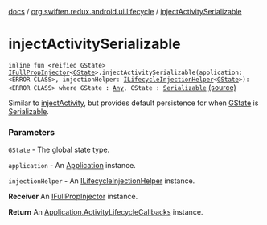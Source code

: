 [docs](../index.md) / [org.swiften.redux.android.ui.lifecycle](index.md) / [injectActivitySerializable](./inject-activity-serializable.md)

# injectActivitySerializable

`inline fun <reified GState> `[`IFullPropInjector`](../org.swiften.redux.ui/-i-full-prop-injector.md)`<`[`GState`](inject-activity-serializable.md#GState)`>.injectActivitySerializable(application: <ERROR CLASS>, injectionHelper: `[`ILifecycleInjectionHelper`](-i-lifecycle-injection-helper/index.md)`<`[`GState`](inject-activity-serializable.md#GState)`>): <ERROR CLASS> where GState : `[`Any`](https://kotlinlang.org/api/latest/jvm/stdlib/kotlin/-any/index.html)`, GState : `[`Serializable`](http://docs.oracle.com/javase/6/docs/api/java/io/Serializable.html) [(source)](https://github.com/protoman92/KotlinRedux/tree/master/android\android-lifecycle\src\main\java/org/swiften/redux/android/ui/lifecycle/AndroidActivity.kt#L114)

Similar to [injectActivity](inject-activity.md), but provides default persistence for when [GState](inject-activity-serializable.md#GState) is
[Serializable](http://docs.oracle.com/javase/6/docs/api/java/io/Serializable.html).

### Parameters

`GState` - The global state type.

`application` - An [Application](#) instance.

`injectionHelper` - An [ILifecycleInjectionHelper](-i-lifecycle-injection-helper/index.md) instance.

**Receiver**
An [IFullPropInjector](../org.swiften.redux.ui/-i-full-prop-injector.md) instance.

**Return**
An [Application.ActivityLifecycleCallbacks](#) instance.

